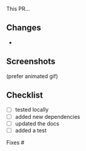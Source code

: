 This PR...

## Changes
-

## Screenshots
(prefer animated gif)

## Checklist
- [ ] tested locally
- [ ] added new dependencies
- [ ] updated the docs
- [ ] added a test

Fixes #